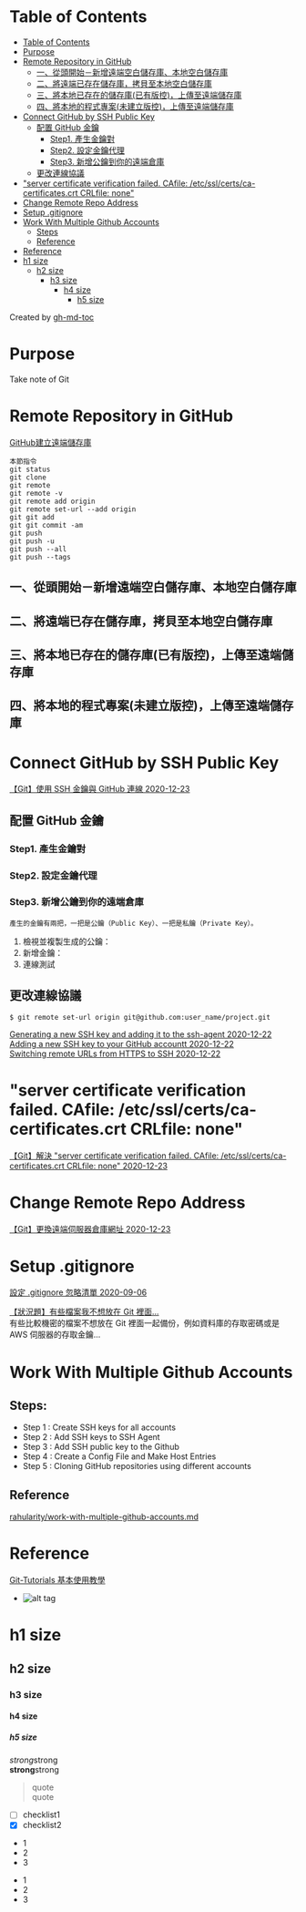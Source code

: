 Table of Contents
=================

   * [Table of Contents](#table-of-contents)
   * [Purpose](#purpose)
   * [Remote Repository in GitHub](#remote-repository-in-github)
      * [一、從頭開始－新增遠端空白儲存庫、本地空白儲存庫](#一從頭開始新增遠端空白儲存庫本地空白儲存庫)
      * [二、將遠端已存在儲存庫，拷貝至本地空白儲存庫](#二將遠端已存在儲存庫拷貝至本地空白儲存庫)
      * [三、將本地已存在的儲存庫(已有版控)，上傳至遠端儲存庫](#三將本地已存在的儲存庫已有版控上傳至遠端儲存庫)
      * [四、將本地的程式專案(未建立版控)，上傳至遠端儲存庫](#四將本地的程式專案未建立版控上傳至遠端儲存庫)
   * [Connect GitHub by SSH Public Key](#connect-github-by-ssh-public-key)
      * [配置 GitHub 金鑰](#配置-github-金鑰)
         * [Step1. 產生金鑰對](#step1-產生金鑰對)
         * [Step2. 設定金鑰代理](#step2-設定金鑰代理)
         * [Step3. 新增公鑰到你的遠端倉庫](#step3-新增公鑰到你的遠端倉庫)
      * [更改連線協議](#更改連線協議)
   * ["server certificate verification failed. CAfile: /etc/ssl/certs/ca-certificates.crt CRLfile: none"](#server-certificate-verification-failed-cafile-etcsslcertsca-certificatescrt-crlfile-none)
   * [Change Remote Repo Address](#change-remote-repo-address)
   * [Setup .gitignore](#setup-gitignore)  
   * [Work With Multiple Github Accounts](#work-with-multiple-github-accounts)
      * [Steps](#steps)
      * [Reference](#reference)
   * [Reference](#reference-1)
   * [h1 size](#h1-size)
      * [h2 size](#h2-size)
         * [h3 size](#h3-size)
            * [h4 size](#h4-size)
               * [h5 size](#h5-size)

Created by [gh-md-toc](https://github.com/ekalinin/github-markdown-toc)

# Purpose  
Take note of Git  

# Remote Repository in GitHub    
[GitHub建立遠端儲存庫](https://kingofamani.gitbooks.io/git-teach/content/chapter_5/github.html)  

```
本節指令
git status
git clone
git remote
git remote -v
git remote add origin
git remote set-url --add origin
git git add
git git commit -am
git push
git push -u
git push --all
git push --tags
```

## 一、從頭開始－新增遠端空白儲存庫、本地空白儲存庫  

## 二、將遠端已存在儲存庫，拷貝至本地空白儲存庫  

## 三、將本地已存在的儲存庫(已有版控)，上傳至遠端儲存庫  

## 四、將本地的程式專案(未建立版控)，上傳至遠端儲存庫  


# Connect GitHub by SSH Public Key  
[【Git】使用 SSH 金鑰與 GitHub 連線 2020-12-23](https://cynthiachuang.github.io/Generating-a-Ssh-Key-and-Adding-It-to-the-Github/#more)

## 配置 GitHub 金鑰

### Step1. 產生金鑰對

### Step2. 設定金鑰代理

### Step3. 新增公鑰到你的遠端倉庫

    產生的金鑰有兩把，一把是公鑰（Public Key）、一把是私鑰（Private Key）。

   1. 檢視並複製生成的公鑰： 
   2. 新增金鑰：
   3. 連線測試

## 更改連線協議

```
$ git remote set-url origin git@github.com:user_name/project.git
```

[Generating a new SSH key and adding it to the ssh-agent 2020-12-22](https://docs.github.com/en/free-pro-team@latest/github/authenticating-to-github/generating-a-new-ssh-key-and-adding-it-to-the-ssh-agent)  
[Adding a new SSH key to your GitHub accountt 2020-12-22](https://docs.github.com/en/free-pro-team@latest/github/authenticating-to-github/adding-a-new-ssh-key-to-your-github-account)  
[Switching remote URLs from HTTPS to SSH 2020-12-22](https://docs.github.com/en/free-pro-team@latest/github/using-git/changing-a-remotes-url#switching-remote-urls-from-https-to-ssh)


# "server certificate verification failed. CAfile: /etc/ssl/certs/ca-certificates.crt CRLfile: none"
[【Git】解決 "server certificate verification failed. CAfile: /etc/ssl/certs/ca-certificates.crt CRLfile: none" 2020-12-23](https://cynthiachuang.github.io/Git-Https-Server-Certificate-Verification-Failed-Solution/#more)


# Change Remote Repo Address
[【Git】更換遠端伺服器倉庫網址  2020-12-23](https://cynthiachuang.github.io/Git-Remote-Set-Url/)

# Setup .gitignore  
[設定 .gitignore 忽略清單 2020-09-06](https://cynthiachuang.github.io/Set-Gitignore-File/) 

[【狀況題】有些檔案我不想放在 Git 裡面…](https://gitbook.tw/chapters/using-git/ignore)  
有些比較機密的檔案不想放在 Git 裡面一起備份，例如資料庫的存取密碼或是 AWS 伺服器的存取金鑰…


# Work With Multiple Github Accounts   
## Steps:
* Step 1 : Create SSH keys for all accounts
* Step 2 : Add SSH keys to SSH Agent
* Step 3 : Add SSH public key to the Github
* Step 4 : Create a Config File and Make Host Entries
* Step 5 : Cloning GitHub repositories using different accounts  

## Reference  
[rahularity/work-with-multiple-github-accounts.md](https://gist.github.com/rahularity/86da20fe3858e6b311de068201d279e3) 


# Reference  
[Git-Tutorials 基本使用教學](https://github.com/twtrubiks/Git-Tutorials)  


* []()
![alt tag]()  

# h1 size

## h2 size

### h3 size

#### h4 size

##### h5 size

*strong*strong  
**strong**strong  

> quote  
> quote

- [ ] checklist1
- [x] checklist2

* 1
* 2
* 3

- 1
- 2
- 3
